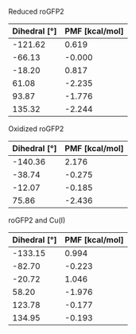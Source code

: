 Reduced roGFP2

| Dihedral [°] | PMF [kcal/mol] |
|-----------|-----------|
| -121.62 | 0.619 |
| -66.13 | -0.000 |
| -18.20 | 0.817 |
| 61.08 | -2.235 |
| 93.87 | -1.776 |
| 135.32 | -2.244 |

Oxidized roGFP2

| Dihedral [°] | PMF [kcal/mol] |
|-----------|-----------|
| -140.36 | 2.176 |
| -38.74 | -0.275 |
| -12.07 | -0.185 |
| 75.86 | -2.436 |

roGFP2 and Cu(I)

| Dihedral [°] | PMF [kcal/mol] |
|-----------|-----------|
| -133.15 | 0.994 |
| -82.70 | -0.223 |
| -20.72 | 1.046 |
| 58.20 | -1.976 |
| 123.78 | -0.177 |
| 134.95 | -0.193 |

